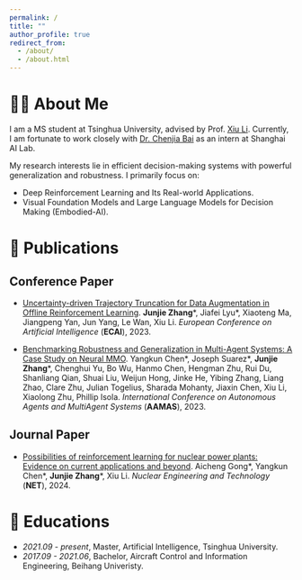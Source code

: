 ```yaml
---
permalink: /
title: ""
author_profile: true
redirect_from: 
  - /about/
  - /about.html
---
```


# 👨‍🎓 About Me
I am a MS student at Tsinghua University, advised by Prof. [Xiu Li](https://scholar.google.com/citations?user=Xrh1OIUAAAAJ&hl=en). Currently, I am fortunate to work closely with [Dr. Chenjia Bai](https://baichenjia.github.io/) as an intern at Shanghai AI Lab.

My research interests lie in efficient decision-making systems with powerful generalization and robustness. I primarily focus on:
* Deep Reinforcement Learning and Its Real-world Applications.
* Visual Foundation Models and Large Language Models for Decision Making (Embodied-AI).

# 📝 Publications 
## Conference Paper
- [Uncertainty-driven Trajectory Truncation for Data Augmentation in Offline Reinforcement Learning](https://arxiv.org/abs/2304.04660). **Junjie Zhang**\*, Jiafei Lyu\*, Xiaoteng Ma, Jiangpeng Yan, Jun Yang, Le Wan, Xiu Li. *European Conference on Artificial Intelligence* (**ECAI**), 2023.

- [Benchmarking Robustness and Generalization in Multi-Agent Systems: A Case Study on Neural MMO](https://arxiv.org/abs/2308.15802). Yangkun Chen\*, Joseph Suarez\*, **Junjie Zhang**\*, Chenghui Yu, Bo Wu, Hanmo Chen, Hengman Zhu, Rui Du, Shanliang Qian, Shuai Liu, Weijun Hong, Jinke He, Yibing Zhang, Liang Zhao, Clare Zhu, Julian Togelius, Sharada Mohanty, Jiaxin Chen, Xiu Li, Xiaolong Zhu, Phillip Isola. *International Conference on Autonomous Agents and MultiAgent Systems* (**AAMAS**), 2023.

## Journal Paper
- [Possibilities of reinforcement learning for nuclear power plants: Evidence on current applications and beyond](https://www.sciencedirect.com/science/article/pii/S1738573324000032). Aicheng Gong\*, Yangkun Chen\*, **Junjie Zhang**\*, Xiu Li. *Nuclear Engineering and Technology* (**NET**), 2024.

# 📖 Educations
- *2021.09 - present*, Master, Artificial Intelligence, Tsinghua University.
- *2017.09 - 2021.06*, Bachelor, Aircraft Control and Information Engineering, Beihang Univeristy.